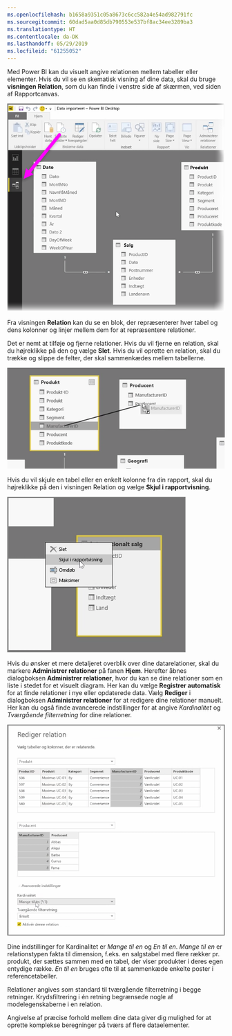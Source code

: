 ```yaml
---
ms.openlocfilehash: b1658a9351c05a8673c6cc582a4e54ad982791fc
ms.sourcegitcommit: 60dad5aa0d85db790553e537bf8ac34ee3289ba3
ms.translationtype: HT
ms.contentlocale: da-DK
ms.lasthandoff: 05/29/2019
ms.locfileid: "61255052"
---
```

Med Power BI kan du visuelt angive relationen mellem tabeller eller elementer. Hvis du vil se en skematisk visning af dine data, skal du bruge **visningen Relation**, som du kan finde i venstre side af skærmen, ved siden af Rapportcanvas.

![](media/2-2-manage-data-relationships/2-2_1.png)

Fra visningen **Relation** kan du se en blok, der repræsenterer hver tabel og dens kolonner og linjer mellem dem for at repræsentere relationer.

Det er nemt at tilføje og fjerne relationer. Hvis du vil fjerne en relation, skal du højreklikke på den og vælge **Slet**. Hvis du vil oprette en relation, skal du trække og slippe de felter, der skal sammenkædes mellem tabellerne.

![](media/2-2-manage-data-relationships/2-2_2.png)

Hvis du vil skjule en tabel eller en enkelt kolonne fra din rapport, skal du højreklikke på den i visningen Relation og vælge **Skjul i rapportvisning**.

![](media/2-2-manage-data-relationships/2-2_3.png)

Hvis du ønsker et mere detaljeret overblik over dine datarelationer, skal du markere **Administrer relationer** på fanen **Hjem**. Herefter åbnes dialogboksen **Administrer relationer**, hvor du kan se dine relationer som en liste i stedet for et visuelt diagram. Her kan du vælge **Registrer automatisk** for at finde relationer i nye eller opdaterede data. Vælg **Rediger** i dialogboksen **Administrer relationer** for at redigere dine relationer manuelt. Her kan du også finde avancerede indstillinger for at angive *Kardinalitet* og *Tværgående filterretning* for dine relationer.

![](media/2-2-manage-data-relationships/2-2_4.png)

Dine indstillinger for Kardinalitet er *Mange til en* og *En til en*. *Mange til en* er relationstypen fakta til dimension, f.eks. en salgstabel med flere rækker pr. produkt, der sættes sammen med en tabel, der viser produkter i deres egen entydige række. *En til en* bruges ofte til at sammenkæde enkelte poster i referencetabeller.

Relationer angives som standard til tværgående filterretning i begge retninger. Krydsfiltrering i én retning begrænsede nogle af modelegenskaberne i en relation.

Angivelse af præcise forhold mellem dine data giver dig mulighed for at oprette komplekse beregninger på tværs af flere dataelementer.

